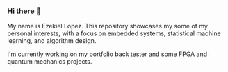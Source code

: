 ### Hi there 👋

My name is Ezekiel Lopez. This repository showcases my some of my personal interests, with a focus on embedded systems, statistical machine learning, and algorithm design.

I'm currently working on my portfolio back tester and some FPGA and quantum mechanics projects. 

<!-- **lopeze25/lopeze25** is a ✨ _special_ ✨ repository because its `README.md` (this file) appears on your GitHub profile.

Here are some ideas to get you started:
--> 
<!-- ### 🔭 I’m currently working on ...
-Working with Java fundamentals, Relational databases with MySQL, Web API Design 

-My personal portfolio. 

### 🌱 I’m currently learning ...

-MySQL
-Python
-Java
-Springboot 

### 👯 I’m looking to collaborate on ...

-Backend Development Projects

### 💬 Ask me about ...
---> 
